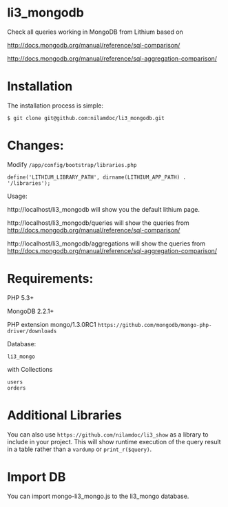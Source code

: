 li3_mongodb
===========

Check all queries working in MongoDB from Lithium based on 

http://docs.mongodb.org/manual/reference/sql-comparison/

http://docs.mongodb.org/manual/reference/sql-aggregation-comparison/

Installation
====
The installation process is simple:

    $ git clone git@github.com:nilamdoc/li3_mongodb.git

Changes:
====
Modify `/app/config/bootstrap/libraries.php`

    define('LITHIUM_LIBRARY_PATH', dirname(LITHIUM_APP_PATH) . '/libraries');
	
Usage:

http://localhost/li3_mongodb will show you the default lithium page.

http://localhost/li3_mongodb/queries will show the queries from http://docs.mongodb.org/manual/reference/sql-comparison/

http://localhost/li3_mongodb/aggregations will show the queries from http://docs.mongodb.org/manual/reference/sql-aggregation-comparison/

Requirements:
====

PHP 5.3+

MongoDB 2.2.1+

PHP extension 	mongo/1.3.0RC1   `https://github.com/mongodb/mongo-php-driver/downloads`

Database:

    li3_mongo 

with Collections

    users
	orders

Additional Libraries
====

You can also use `https://github.com/nilamdoc/li3_show` as a library to include in your project. This will show runtime execution of the query result in a table rather than a `vardump` or `print_r($query)`.

Import DB
====
You can import mongo-li3_mongo.js to the li3_mongo database.
